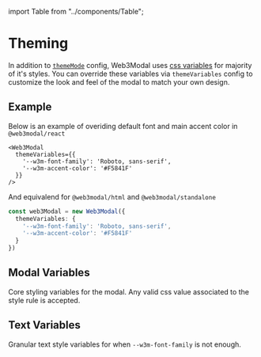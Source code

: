 import Table from "../components/Table";

# Theming

In addition to [`themeMode`](./options.md#thememode-optional) config, Web3Modal uses [css variables](https://developer.mozilla.org/en-US/docs/Web/CSS/Using_CSS_custom_properties) for majority of it's styles. You can override these variables via `themeVariables` config to customize the look and feel of the modal to match your own design.

## Example

Below is an example of overiding default font and main accent color in `@web3modal/react`

```tsx
<Web3Modal
  themeVariables={{
    '--w3m-font-family': 'Roboto, sans-serif',
    '--w3m-accent-color': '#F5841F'
  }}
/>
```

And equivalend for `@web3modal/html` and `@web3modal/standalone`

```ts
const web3Modal = new Web3Modal({
  themeVariables: {
    '--w3m-font-family': 'Roboto, sans-serif',
    '--w3m-accent-color': '#F5841F'
  }
})
```

## Modal Variables

Core styling variables for the modal. Any valid css value associated to the style rule is accepted.

<Table
  headers={["Variable", "Description", "Example"]}
  data={[
    {
      variable: { code: "--w3m-font-family" },
      description: "Base font family",
      example: { code: "Roboto, sans-serif" },
    },
    {
      variable: { code: "--w3m-z-index" },
      description: "Z-index position",
      example: { code: "10" },
    },
    {
      variable: { code: "--w3m-accent-color" },
      description: "Color used for buttons, icons, labels, etc.",
      example: { code: "#FFFFFF" },
    },
    {
      variable: { code: "--w3m-accent-fill-color" },
      description: "Color used for text and icons inside elements with accent color background",
      example: { code: "#000000" },
    },
    {
      variable: { code: "--w3m-background-color" },
      description: "Background color to be used isntead of default animated gradient",
      example: { code: "#CECECE" },
    },
    {
      variable: { code: "--w3m-background-image-url" },
      description: "Background image url to be used instead of default animated gradient",
      example: { code: "https://..." },
    },
    {
      variable: { code: "--w3m-logo-image-url" },
      description: "Image url to be used instead of WalletConnect logo",
      example: { code: "https://..." },
    },
    {
      variable: { code: "--w3m-background-border-radius" },
      description: "Border radius applied to the modal background",
      example: { code: "12px" },
    },
    {
      variable: { code: "--w3m-container-border-radius" },
      description: "Border radius applied to main modal content area",
      example: { code: "24px" },
    },
    {
      variable: { code: "--w3m-wallet-icon-border-radius" },
      description: "Border radius applied to wallet icons",
      example: { code: "2em" },
    },
    {
      variable: { code: "--w3m-input-border-radius" },
      description: "Border radius applied to text inputs",
      example: { code: "50%" },
    },
    {
      variable: { code: "--w3m-notification-border-radius" },
      description: "Border radius applied to toast notification",
      example: { code: "2rem" },
    },
    {
      variable: { code: "--w3m-button-border-radius" },
      description: "Border radius applied to primary buttons like 'Connect' or 'Account'",
      example: { code: "8px" },
    },
    {
      variable: { code: "--w3m-secondary-button-border-radius" },
      description: "Border radius applied to secondary buttons, ones inside modal views",
      example: { code: "8px" },
    },
    {
      variable: { code: "--w3m-icon-button-border-radius" },
      description: "Border radius applied to icon only buttons like 'Copy' or 'Disconnect'",
      example: { code: "50%" },
    },
    {
      variable: { code: "--w3m-button-hover-highlight-border-radius" },
      description: "Border radius applied to hover highlight on wallet or chain buttons",
      example: { code: "2rem" },
    },
  ]}
/>

## Text Variables

Granular text style variables for when `--w3m-font-family` is not enough.

<Table
  headers={["Variable", "Description", "Example"]}
  data={[
    {
      variable: { code: "--w3m-text-big-bold-size" },
      description: "Font size of big-bold text variant (modal and page titles)",
      example: { code: "2rem" },
    },
    {
      variable: { code: "--w3m-text-big-bold-weight" },
      description: "Font weight of big-bold text variant (modal and page titles)",
      example: { code: "bold" },
    },
    {
      variable: { code: "--w3m-text-big-bold-line-height" },
      description: "Line height of big-bold text variant (modal and page titles)",
      example: { code: "14px" }
    },
    {
      variable: { code: "--w3m-text-big-bold-letter-spacing" },
      description: "Letter spacing of big-bold text variant (modal and page titles)",
      example: { code: "1px" }
    },
    {
      variable: { code: "--w3m-text-big-bold-text-transform" },
      description: "Text transform of big-bold text variant (modal and page titles)",
      example: { code: "uppercase" }
    },
    {
      variable: { code: "--w3m-text-big-bold-font-family" },
      description: "Font family of big-bold text variant (modal and page titles)",
      example: { code: "Helvetica, sans-serif" },
    },
    {
      variable: { code: "--w3m-text-medium-regular-size" },
      description: "Font size of medium-regular text variant (button and data labels)",
      example: { code: "1rem" },
    },
    {
      variable: { code: "--w3m-text-medium-regular-weight" },
      description: "Font weight of medium-regular text variant (button and data labels)",
      example: { code: "normal" },
    },
    {
      variable: { code: "--w3m-text-medium-regular-line-height" },
      description: "Line height of medium-regular text variant (button and data labels)",
      example: { code: "14px" }
    },
    {
      variable: { code: "--w3m-text-medium-regular-letter-spacing" },
      description: "Letter spacing of medium-regular text variant (button and data labels)",
      example: { code: "1px" }
    },
    {
      variable: { code: "--w3m-text-medium-regular-text-transform" },
      description: "Text transform of medium-regular text variant (button and data labels)",
      example: { code: "capitalize" }
    },
    {
      variable: { code: "--w3m-text-medium-regular-font-family" },
      description: "Font family of medium-regular text variant (button and data labels)",
      example: { code: "Arial, sans-serif" },
    },
    {
      variable: { code: "--w3m-text-small-regular-size" },
      description: "Font size of small-regular text variant (secondary buttons, toast notification and labels)",
      example: { code: "0.75rem" },
    },
    {
      variable: { code: "--w3m-text-small-regular-weight" },
      description: "Font weight of small-regular text variant (secondary buttons, toast notification and labels)",
      example: { code: "normal" },
    },
    {
      variable: { code: "--w3m-text-small-regular-line-height" },
      description: "Line height of small-regular text variant (secondary buttons, toast notification and labels)",
      example: { code: "14px" }
    },
    {
      variable: { code: "--w3m-text-small-regular-letter-spacing" },
      description: "Letter spacing of small-regular text variant (secondary buttons, toast notification and labels)",
      example: { code: "1px" }
    },
    {
      variable: { code: "--w3m-text-small-regular-text-transform" },
      description: "Text transform of small-regular text variant (secondary buttons, toast notification and labels)",
      example: { code: "capitalize" }
    },
    {
      variable: { code: "--w3m-text-small-regular-font-family" },
      description: "Font family of small-regular text variant (secondary buttons, toast notification and labels)",
      example: { code: "Helvetica, sans-serif" },
    },
    {
      variable: { code: "--w3m-text-small-thin-size" },
      description: "Font size of small-thin text variant (input placeholder and help text)",
      example: { code: "0.65rem" },
    },
    {
      variable: { code: "--w3m-text-small-thin-weight" },
      description: "Font weight of small-thin text variant (input placeholder and help text)",
      example: { code: "lighter" },
    },
    {
      variable: { code: "--w3m-text-small-thin-line-height" },
      description: "Line height of small-thin text variant (input placeholder and help text)",
      example: { code: "0.8rem" }
    },
    {
      variable: { code: "--w3m-text-small-thin-letter-spacing" },
      description: "Letter spacing of small-thin text variant (input placeholder and help text)",
      example: { code: "0.01em" }
    },
    {
      variable: { code: "--w3m-text-small-thin-text-transform" },
      description: "Text transform of small-thin text variant (input placeholder and help text)",
      example: { code: "none" }
    },
    {
      variable: { code: "--w3m-text-small-thin-font-family" },
      description: "Font family of small-thin text variant (input placeholder and help text)",
      example: { code: "Arial, sans-serif" },
    },
    {
      variable: { code: "--w3m-text-xsmall-bold-size" },
      description: "Font size of xsmall-bold text variant (sublabels)",
      example: { code: "0.5rem" },
    },
    {
      variable: { code: "--w3m-text-xsmall-bold-weight" },
      description: "Font weight of xsmall-bold text variant (sublabels)",
      example: { code: "bold" },
    },
    {
      variable: { code: "--w3m-text-xsmall-bold-line-height" },
      description: "Line height of xsmall-bold text variant (sublabels)",
      example: { code: "10px" }
    },
    {
      variable: { code: "--w3m-text-xsmall-bold-letter-spacing" },
      description: "Letter spacing of xsmall-bold text variant (sublabels)",
      example: { code: "-0.03em" }
    },
    {
      variable: { code: "--w3m-text-xsmall-bold-text-transform" },
      description: "Text transform of xsmall-bold text variant (sublabels)",
      example: { code: "uppercase" }
    },
    {
      variable: { code: "--w3m-text-xsmall-bold-font-family" },
      description: "Font family of xsmall-bold text variant (sublabels)",
      example: { code: "Arial, sans-serif" },
    },
    {
      variable: { code: "--w3m-text-xsmall-regular-size" },
      description: "Font size of xsmall-regular text variant (wallet and network button labels)",
      example: { code: "0.5rem" },
    },
    {
      variable: { code: "--w3m-text-xsmall-regular-weight" },
      description: "Font weight of xsmall-regular text variant (wallet and network button labels)",
      example: { code: "normal" },
    },
    {
      variable: { code: "--w3m-text-xsmall-regular-line-height" },
      description: "Line height of xsmall-regular text variant (wallet and network button labels)",
      example: { code: "10px" },
    },
    {
      variable: { code: "--w3m-text-xsmall-regular-letter-spacing" },
      description: "Letter spacing of xsmall-regular text variant (wallet and network button labels)",
      example: { code: "0.1em" },
    },
    {
      variable: { code: "--w3m-text-xsmall-regular-text-transform" },
      description: "Text transform of xsmall-regular text variant (wallet and network button labels)",
      example: { code: "none" },
    },
    {
      variable: { code: "--w3m-text-xsmall-regular-font-family" },
      description: "Font family of xsmall-regular text variant (wallet and network button labels)",
      example: { code: "Helvetica, sans-serif" },
    },
  ]}
/>
